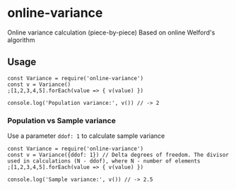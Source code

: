 # online-variance
Online variance calculation (piece-by-piece)
Based on online Welford's algorithm

## Usage

```
const Variance = require('online-variance')
const v = Variance()
;[1,2,3,4,5].forEach(value => { v(value) })

console.log('Population variance:', v()) // -> 2

```

### Population vs Sample variance
Use a parameter `ddof: 1` to calculate sample variance

```
const Variance = require('online-variance')
const v = Variance({ddof: 1}) // Delta degrees of freedom. The divisor used in calculations (N - ddof), where N - number of elements
;[1,2,3,4,5].forEach(value => { v(value) })

console.log('Sample variance:', v()) // -> 2.5
```


